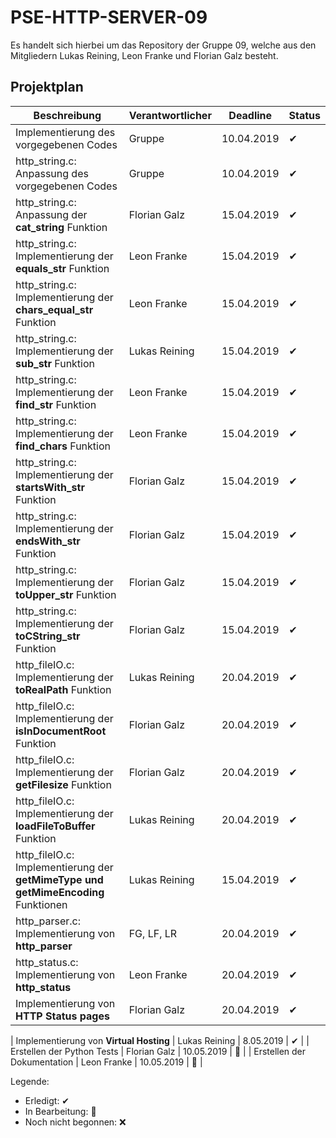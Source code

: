 # PSE-HTTP-SERVER-09

Es handelt sich hierbei um das Repository der Gruppe 09, welche aus den Mitgliedern Lukas Reining, Leon Franke und Florian Galz besteht. 

## Projektplan



| Beschreibung  | Verantwortlicher | Deadline      | Status      |
| ------------- | -------------    | ------------- | ------------- |
| Implementierung des vorgegebenen Codes   | Gruppe     | 10.04.2019  | ✔ |
| http_string.c: Anpassung des vorgegebenen Codes   | Gruppe     | 10.04.2019  | ✔ |
| http_string.c: Anpassung der **cat_string** Funktion  | Florian Galz     | 15.04.2019  | ✔ |
| http_string.c: Implementierung der **equals_str** Funktion  | Leon Franke     | 15.04.2019  | ✔ |
| http_string.c: Implementierung der **chars_equal_str** Funktion  | Leon Franke     | 15.04.2019  | ✔ |
| http_string.c: Implementierung der **sub_str** Funktion  | Lukas Reining     | 15.04.2019  | ✔ |
| http_string.c: Implementierung der **find_str** Funktion  | Leon Franke     | 15.04.2019  | ✔ |
| http_string.c: Implementierung der **find_chars** Funktion  | Leon Franke     | 15.04.2019  | ✔ |
| http_string.c: Implementierung der **startsWith_str** Funktion  | Florian Galz     | 15.04.2019  | ✔ |
| http_string.c: Implementierung der **endsWith_str** Funktion  | Florian Galz     | 15.04.2019  | ✔|
| http_string.c: Implementierung der **toUpper_str** Funktion  | Florian Galz     | 15.04.2019  | ✔ |
| http_string.c: Implementierung der **toCString_str** Funktion  | Florian Galz     | 15.04.2019  | ✔ |
| http_fileIO.c: Implementierung der **toRealPath** Funktion  | Lukas Reining     | 20.04.2019  | ✔ |
| http_fileIO.c: Implementierung der **isInDocumentRoot** Funktion  | Florian Galz     | 20.04.2019  | ✔ |
| http_fileIO.c: Implementierung der **getFilesize** Funktion  | Florian Galz     | 20.04.2019  | ✔ |
| http_fileIO.c: Implementierung der **loadFileToBuffer** Funktion  | Lukas Reining     | 20.04.2019  | ✔ |
| http_fileIO.c: Implementierung der **getMimeType und getMimeEncoding** Funktionen  | Lukas Reining     | 15.04.2019  | ✔ |
| http_parser.c: Implementierung von **http_parser** | FG, LF, LR    | 20.04.2019  | ✔ |
| http_status.c: Implementierung von **http_status** | Leon Franke   | 20.04.2019  | ✔ |
| Implementierung von **HTTP Status pages** | Florian Galz  | 20.04.2019  | ✔ |

| Implementierung von **Virtual Hosting** | Lukas Reining | 8.05.2019  | ✔ |
| Erstellen der Python Tests | Florian Galz | 10.05.2019  | 🔨 |
| Erstellen der Dokumentation | Leon Franke | 10.05.2019  | 🔨 |

Legende: 
- Erledigt: ✔
- In Bearbeitung: 🔨
- Noch nicht begonnen: ❌
